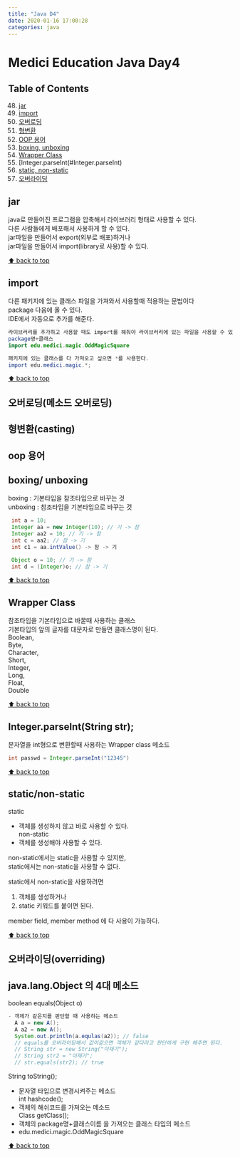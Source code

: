 ```yaml
---
title: "Java D4"
date: 2020-01-16 17:00:28
categories: java
---
```


# Medici Education Java Day4

## Table of Contents
  48. [jar](#jav)
  49. [import](#import)
  50. [오버로딩](#오버로딩)
  51. [형변환](#형변환)
  52. [OOP 용어](#OOP-용어)
  53. [boxing, unboxing](#boxing-unboxing)
  54. [Wrapper Class](#Wrapper-Class)
  55. [Integer.parseInt(#Integer.parseInt)
  56. [static, non-static](#static-non-static)
  57. [오버라이딩](#오버라이딩)

## jar
java로 만들어진 프로그램을 압축해서 라이브러리 형태로 사용할 수 있다.  
다른 사람들에게 배포해서 사용하게 할 수 있다.  
jar파일을 만들어서 export(외부로 배포)하거나  
jar파일을 만들어서 import(library로 사용)할 수 있다.  

[⬆ back to top](#table-of-contents)

## import
다른 패키지에 있는 클래스 파일을 가져와서 사용할때 적용하는 문법이다  
package 다음에 올 수 있다.  
IDE에서 자동으로 추가를 해준다.  
```java
라이브러리를 추가하고 사용할 때도 import를 해줘야 라이브러리에 있는 파일을 사용할 수 있다.  
package명+클래스
import edu.medici.magic.OddMagicSquare

패키지에 있는 클래스를 다 가져오고 싶으면 *를 사용한다.  
import edu.medici.magic.*;
```

[⬆ back to top](#table-of-contents)

## 오버로딩(메소드 오버로딩)
## 형변환(casting)
## oop 용어
## boxing/ unboxing
boxing : 기본타입을 참조타입으로 바꾸는 것  
unboxing : 참조타입을 기본타입으로 바꾸는 것  
```java
 int a = 10;
 Integer aa = new Integer(10); // 기 -> 참
 Integer aa2 = 10; // 기 -> 참
 int c = aa2; // 참 -> 기
 int c1 = aa.intValue() -> 참 -> 기

 Object o = 10; // 기 -> 참
 int d = (Integer)o; // 참 -> 기
```
 [⬆ back to top](#table-of-contents)

## Wrapper Class
참조타입을 기본타입으로 바꿀때 사용하는 클래스  
기본타입의 앞의 글자를 대문자로 만들면 클래스명이 된다.  
 Boolean,   
 Byte,  
 Character,   
 Short,   
 Integer,   
 Long,   
 Float,   
 Double  
 
 [⬆ back to top](#table-of-contents)

## Integer.parseInt(String str);
문자열을 int형으로 변환할때 사용하는 Wrapper class 메소드  
```java
int passwd = Integer.parseInt("12345")
```

[⬆ back to top](#table-of-contents)

## static/non-static
static  
- 객체를 생성하지 않고 바로 사용할 수 있다.  
non-static  
- 객체를 생성해야 사용할 수 있다.  

non-static에서는 static을 사용할 수 있지만,  
static에서는 non-static을 사용할 수 없다.  

static에서 non-static을 사용하려면  
1) 객체를 생성하거나  
2) static 키워드를 붙이면 된다.  

member field, member method 에 다 사용이 가능하다.  

[⬆ back to top](#table-of-contents)

## 오버라이딩(overriding)
## java.lang.Object 의 4대 메소드
boolean equals(Object o)  
```java
- 객체가 같은지를 판단할 때 사용하는 메소드
  A a = new A();
  A a2 = new A();
  System.out.println(a.equlas(a2)); // false
  // equals를 오버라이딩해서 값이같으면 객체가 같다라고 판단하게 구현 해주면 된다.
  // String str = new String("이재기");
  // String str2 = "이재기";
  // str.equals(str2); // true
```  

String toString();  
- 문자열 타입으로 변경시켜주는 메소드  
int hashcode();  
- 객체의 해쉬코드를 가져오는 메소드  
Class getClass();  
- 객체의 package명+클래스이름 을 가져오는 클래스 타입의 메소드  
-	edu.medici.magic.OddMagicSquare  

[⬆ back to top](#table-of-contents)

